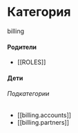 # Категория

billing


#### Родители

- [[ROLES]]


#### Дети

###### Подкатегории
- [[billing.accounts]]
- [[billing.partners]]

